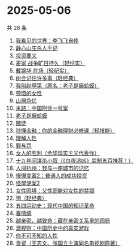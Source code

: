 # 2025-05-06

共 28 条

<!-- BEGIN WEREAD -->
<!-- 最后更新时间 2025-05-06 11:06:23 +0800 -->
1. [我看见的世界：李飞飞自传](https://weread.qq.com/web/bookDetail/76c32a50813ab9e4fg01737b)
1. [静心山庄杀人手记](https://weread.qq.com/web/bookDetail/16732c50813ab9e75g0183a0)
1. [投资要义](https://weread.qq.com/web/bookDetail/ad4328a07218c5d8ad444d9)
1. [麦家 战争旷日持久（轻纪实）](https://weread.qq.com/web/bookDetail/00a32d60813ab9e81g01530e)
1. [戴锦华 在场（轻纪实）](https://weread.qq.com/web/bookDetail/7ec327d0813ab9e82g013d55)
1. [树会记住许多事（轻经典）](https://weread.qq.com/web/bookDetail/35732460813ab9e36g011c29)
1. [我叫赵甲第（原名：老子是癞蛤蟆）](https://weread.qq.com/web/bookDetail/07832f80553b1f0785069e4)
1. [顿悟的女性](https://weread.qq.com/web/bookDetail/8cd32210813ab9b25g018136)
1. [山居杂忆](https://weread.qq.com/web/bookDetail/90432270813ab8a7eg018ba7)
1. [末路：中国刑侦一号案](https://weread.qq.com/web/bookDetail/48c32c10813ab9e46g01229f)
1. [老子是癞蛤蟆](https://weread.qq.com/web/bookDetail/e6632110529542e66152d31)
1. [赌徒](https://weread.qq.com/web/bookDetail/78032ad0813ab6a94g01394b)
1. [秒懂金融：你的金融理财必修课（轻技能）](https://weread.qq.com/web/bookDetail/58f32470813ab9e2ag012ad2)
1. [理解人性](https://weread.qq.com/web/bookDetail/79632da0813ab9bb7g010002)
1. [罪与罚](https://weread.qq.com/web/bookDetail/cb73280072505174cb7179d)
1. [女人的胜利（余华现实主义代表作）](https://weread.qq.com/web/bookDetail/50132dc0813ab937dg0158cf)
1. [十九年间谋杀小叙（《白夜追凶》监制五百推荐！）](https://weread.qq.com/web/bookDetail/887320c0813ab9e7bg016c94)
1. [人间杭州：我与一座城市的记忆](https://weread.qq.com/web/bookDetail/34e329a0727cf3ef34ec1a5)
1. [慢慢变富2：普通人的成功投资](https://weread.qq.com/web/bookDetail/30e32e00813ab9e36g01035e)
1. [怪屋谜案2](https://weread.qq.com/web/bookDetail/f3632570813ab9e44g0165ac)
1. [女性困境：父性职能对女性的禁锢](https://weread.qq.com/web/bookDetail/32832570813ab9d9bg0184bf)
1. [狗（轻经典）](https://weread.qq.com/web/bookDetail/fdb32e10813ab9e71g01054f)
1. [五四运动史：现代中国的知识革命](https://weread.qq.com/web/bookDetail/c0c32de0719875b1c0c3029)
1. [春情缱](https://weread.qq.com/web/bookDetail/667325c0813ab9de6g019eff)
1. [越亲密，越致命：藏在亲密关系里的困局](https://weread.qq.com/web/bookDetail/c0032170813ab9b25g015914)
1. [潜规则：中国历史中的真实游戏](https://weread.qq.com/web/bookDetail/03b32a705c668803be75fde)
1. [你不可不知的人性](https://weread.qq.com/web/bookDetail/bbe32320726cb7c7bbe431c)
1. [青瓷（王志文、张国立主演同名电视剧原著）](https://weread.qq.com/web/bookDetail/4e632c70813ab6dd3g015a46)
<!-- END WEREAD -->